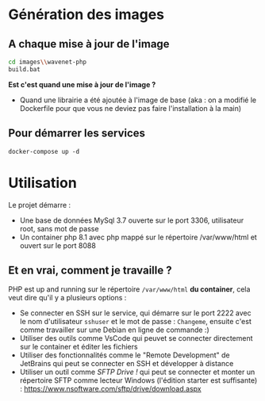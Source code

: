 # Génération des images
## A chaque mise à jour de l'image
```bash
cd images\\wavenet-php
build.bat
```
**Est c'est quand une mise à jour de l'image ?**
- Quand une librairie a été ajoutée à l'image de base (aka : on a modifié le Dockerfile pour que vous ne deviez pas faire l'installation à la main)

## Pour démarrer les services
`docker-compose up -d`

# Utilisation
Le projet démarre :
- Une base de données MySql 3.7 ouverte sur le port 3306, utilisateur root, sans mot de passe
- Un container php 8.1 avec php mappé sur le répertoire /var/www/html et ouvert sur le port 8088

## Et en vrai, comment je travaille ?
PHP est up and running sur le répertoire  `/var/www/html` **du container**, cela veut dire qu'il y a plusieurs options :
- Se connecter en SSH sur le service, qui démarre sur le port 2222 avec le nom d'utilisateur `sshuser` et le mot de passe : `Changeme`, ensuite c'est comme travailler sur une Debian en ligne de commande :)
- Utiliser des outils comme VsCode qui peuvet se connecter directement sur le container et éditer les fichiers
- Utiliser des fonctionnalités comme le "Remote Development" de JetBrains qui peut se connecter en SSH et développer à distance
- Utiliser un outil comme *SFTP Drive !* qui peut se connecter et monter un répertoire SFTP comme lecteur Windows (l'édition starter est suffisante) : https://www.nsoftware.com/sftp/drive/download.aspx